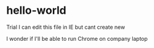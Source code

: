 # hello-world
Trial
I can edit this file in IE but cant create new

I wonder if I'll be able to run Chrome on company laptop

